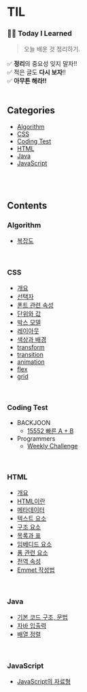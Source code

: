 # TIL

### ✍🏻 **Today I Learned**
> 오늘 배운 것 정리하기.

✅ **정리**의 중요성 잊지 말자!!  
✅ 적은 글도 **다시 보자**!!  
✅ **아무튼 해라!!**
<br>
<br>

## Categories
- [Algorithm](#algorithm)
- [CSS](#css)
- [Coding Test](#coding-test)
- [HTML](#html)
- [Java](#java)
- [JavaScript](#javascript)
<br>
<br>

## Contents
### Algorithm
- [복잡도](https://github.com/Im-hass/TIL/blob/master/Algorithm/Complexity.md)
<br>

### CSS
- [개요](https://github.com/Im-hass/TIL/blob/master/CSS/01_%EA%B0%9C%EC%9A%94.md)
- [선택자](https://github.com/Im-hass/TIL/blob/master/CSS/02_%EC%84%A0%ED%83%9D%EC%9E%90.md)
- [폰트 관련 속성](https://github.com/Im-hass/TIL/blob/master/CSS/03_%ED%8F%B0%ED%8A%B8%20%EA%B4%80%EB%A0%A8%20%EC%86%8D%EC%84%B1.md)
- [단위와 값](https://github.com/Im-hass/TIL/blob/master/CSS/04_%EB%8B%A8%EC%9C%84%EC%99%80%20%EA%B0%92.md)
- [박스 모델](https://github.com/Im-hass/TIL/blob/master/CSS/05_%EB%B0%95%EC%8A%A4%20%EB%AA%A8%EB%8D%B8.md)
- [레이아웃](https://github.com/Im-hass/TIL/blob/master/CSS/06_%EB%A0%88%EC%9D%B4%EC%95%84%EC%9B%83.md)
- [색상과 배경](https://github.com/Im-hass/TIL/blob/master/CSS/07_%EC%83%89%EC%83%81%EA%B3%BC%20%EB%B0%B0%EA%B2%BD.md)
- [transform](https://github.com/Im-hass/TIL/blob/master/CSS/08_transform.md)
- [transition](https://github.com/Im-hass/TIL/blob/master/CSS/09_transition.md)
- [animation](https://github.com/Im-hass/TIL/blob/master/CSS/10_%EC%95%A0%EB%8B%88%EB%A9%94%EC%9D%B4%EC%85%98.md)
- [flex](https://github.com/Im-hass/TIL/blob/master/CSS/11_flexbox.md)
- [grid](https://github.com/Im-hass/TIL/blob/master/CSS/12_grid.md)
<br>

### Coding Test
- BACKJOON
  - [15552 빠른 A + B](https://github.com/Im-hass/TIL/blob/master/Coding%20Test/BACKJOON/15552.md)
- Programmers
  - [Weekly Challenge](https://github.com/Im-hass/TIL/tree/master/Coding%20Test/Programmers/Weekly%20Challenge)  
<br>

### HTML
- [개요](https://github.com/Im-hass/TIL/blob/master/HTML/01_%EA%B0%9C%EC%9A%94.md)
- [HTML이란](https://github.com/Im-hass/TIL/blob/master/HTML/03_HTML%EC%9D%B4%EB%9E%80.md)
- [메타데이터](https://github.com/Im-hass/TIL/blob/master/HTML/04_%EB%A9%94%ED%83%80%EB%8D%B0%EC%9D%B4%ED%84%B0.md)
- [텍스트 요소](https://github.com/Im-hass/TIL/blob/master/HTML/05_%ED%85%8D%EC%8A%A4%ED%8A%B8%20%EC%9A%94%EC%86%8C.md)
- [구조 요소](https://github.com/Im-hass/TIL/blob/master/HTML/06_%EA%B5%AC%EC%A1%B0%20%EC%9A%94%EC%86%8C.md)
- [목록과 표](https://github.com/Im-hass/TIL/blob/master/HTML/07_%EB%AA%A9%EB%A1%9D%EA%B3%BC%20%ED%91%9C.md)
- [임베디드 요소](https://github.com/Im-hass/TIL/blob/master/HTML/08_%EC%9E%84%EB%B2%A0%EB%94%94%EB%93%9C%20%EC%9A%94%EC%86%8C.md)
- [폼 관련 요소](https://github.com/Im-hass/TIL/blob/master/HTML/09_%ED%8F%BC%20%EA%B4%80%EB%A0%A8%20%EC%9A%94%EC%86%8C.md)
- [전역 속성](https://github.com/Im-hass/TIL/blob/master/HTML/10_%EC%A0%84%EC%97%AD%20%EC%86%8D%EC%84%B1.md)
- [Emmet 작성법](https://github.com/Im-hass/TIL/blob/master/HTML/10_%EC%A0%84%EC%97%AD%20%EC%86%8D%EC%84%B1.md)
<br>

### Java
- [기본 코드 구조, 문법](https://github.com/Im-hass/TIL/blob/master/Java/01_Java.md)
- [자바 입출력](https://github.com/Im-hass/TIL/blob/master/Java/02_%EC%9E%85%EC%B6%9C%EB%A0%A5.md)  
- [배열 정렬](https://github.com/Im-hass/TIL/blob/master/Java/03_%EC%A0%95%EB%A0%AC.md)
<br>

### JavaScript
- [JavaScript의 자료형](https://github.com/Im-hass/TIL/blob/master/JavaScript/01_JavaScript%EC%9D%98%20%EC%9E%90%EB%A3%8C%ED%98%95.md)
<br>
